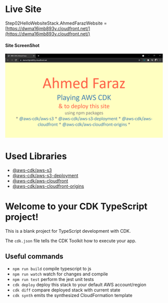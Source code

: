 # Live Site

Step02HelloWebsiteStack.AhmedFarazWebsite = [https://dwma16jmb893y.cloudfront.net/](https://dwma16jmb893y.cloudfront.net/)

#### Site ScreenShot

<img src="./assets/website.png" alt="My Site">

# Used Libraries

- [@aws-cdk/aws-s3](https://docs.aws.amazon.com/cdk/api/latest/docs/aws-s3-readme.html)
- [@aws-cdk/aws-s3-deployment](https://docs.aws.amazon.com/cdk/api/latest/docs/aws-s3-deployment-readme.html)
- [@aws-cdk/aws-cloudfront](https://docs.aws.amazon.com/cdk/api/latest/docs/aws-cloudfront-readme.html)
- [@aws-cdk/aws-cloudfront-origins](https://docs.aws.amazon.com/cdk/api/latest/docs/aws-cloudfront-origins-readme.html)

# Welcome to your CDK TypeScript project!

This is a blank project for TypeScript development with CDK.

The `cdk.json` file tells the CDK Toolkit how to execute your app.

## Useful commands

- `npm run build` compile typescript to js
- `npm run watch` watch for changes and compile
- `npm run test` perform the jest unit tests
- `cdk deploy` deploy this stack to your default AWS account/region
- `cdk diff` compare deployed stack with current state
- `cdk synth` emits the synthesized CloudFormation template
